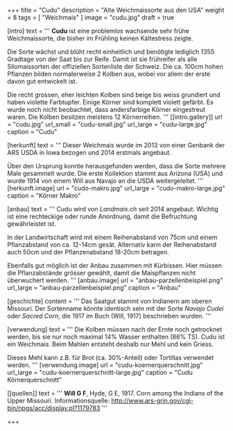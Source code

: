 +++
title = "Cudu"
description = "Alte Weichmaissorte aus den USA"
weight = 8
tags = [ "Weichmais" ]
image = "cudu.jpg"
draft = true

[intro]
  text = '''
**Cudu** ist eine problemlos wachsende sehr frühe Weichmaissorte, die bisher im Frühling keinen Kältestress zeigte.

Die Sorte wächst und blüht recht einheitlich und benötigte lediglich 1355 Gradtage von der Saat bis zur Reife. Damit ist sie frühreifer als alle Silomaissorten der offiziellen Sortenliste der Schweiz. Die ca. 100cm hohen Pflanzen bilden normalerweise 2 Kolben aus, wobei vor allem der erste davon gut entwickelt ist.

Die recht grossen, eher leichten Kolben sind beige bis weiss grundiert und haben violette Farbtupfer. Einige Körner sind komplett violett gefärbt. Es wurde noch nicht beobachtet, dass andersfarbige Körner eingestreut waren. Die Kolben besitzen meistens 12 Körnerreihen.
'''
  [[intro.gallery]]
    url = "cudu.jpg"
    url_small = "cudu-small.jpg"
    url_large = "cudu-large.jpg"
    caption = "Cudu"


[herkunft]
  text = '''
Dieser Weichmais wurde im 2013 von einer Genbank der ARS USDA in Iowa bezogen und 2014 erstmals angebaut.

Über den Ursprung konnte herausgefunden werden, dass die Sorte mehrere Male gesammelt wurde. Die erste Kollektion stammt aus Arizona (USA) und wurde 1914 von einem Will aus Navajo an die USDA weitergeleitet.
'''
  [herkunft.image]
    url = "cudo-makro.jpg"
    url_large = "cudo-makro-large.jpg"
    caption = "Körner Makro"


[anbau]
  text = '''
Cudu wird von *Landmais.ch* seit 2014 angebaut. Wichtig ist eine rechteckige oder runde Anordnung, damit die Befruchtung gewährleistet ist.

In der Landwirtschaft wird mit einem Reihenabstand von 75cm und einem Pflanzabstand von ca. 12-14cm gesät. Alternativ kann der Reihenabstand auch 50cm und der Pflanzenabstand 18-20cm betragen.

Ebenfalls gut möglich ist der Anbau zusammen mit Kürbissen. Hier müssen die Pflanzabstände grösser gewählt, damit die Maispflanzen nicht überwuchert werden.
'''
  [anbau.image]
    url = "anbau-parzellenbeispiel.png"
    url_large = "anbau-parzellenbeispiel.png"
    caption = "Anbau"


[geschichte]
  content = '''
Das Saatgut stammt von Indianern am oberen Missouri. Der Sortenname könnte identisch sein mit der Sorte *Navajo Cudei* oder *Sacred Corn*, die 1917 im Buch (Will, 1917) beschrieben wurden.
'''


[verwendung]
  text = '''
Die Kolben müssen nach der Ernte noch getrocknet werden, bis sie nur noch maximal 14% Wasser enthalten (86% TS). Cudu ist ein Weichmais. Beim Mahlen entsteht deshalb nur Mehl und kein Griess.

Dieses Mehl kann z.B. für Brot (ca. 30%-Anteil) oder Tortillas verwendet werden.
'''
  [verwendung.image]
    url = "cudu-koernerquerschnitt.jpg"
    url_large = "cudu-koernerquerschnitt-large.jpg"
    caption = "Cudu Körnerquerschnitt"


[[quellen]]
  text = '''
**Will G F**, Hyde, G E, 1917. Corn among the Indians of the Upper Missouri. Informationsquelle: http://www.ars-grin.gov/cgi-bin/npgs/acc/display.pl?1179783
'''

+++
